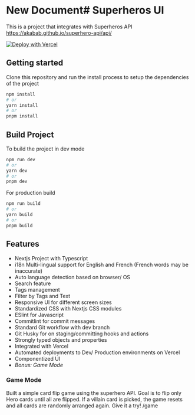 # New Document# Superheros UI

This is a project that integrates with Superheros API https://akabab.github.io/superhero-api/api/

[![Deploy with Vercel](https://vercel.com/button)](https://vercel.com/new/clone?repository-url=https%3A%2F%2Fgithub.com%2FDregondRahl%2Fweb-services-frontend-dev-test)

## Getting started

Clone this repository and run the install process to setup the dependencies of the project

```bash
npm install
# or
yarn install
# or
pnpm install
```

## Build Project

To build the project in dev mode

```bash
npm run dev
# or
yarn dev
# or
pnpm dev
```

For production build

```bash
npm run build
# or
yarn build
# or
pnpm build
```

## Features

- Nextjs Project with Typescript
- i18n Multi-lingual support for English and French (French words may be inaccurate)
- Auto language detection based on browser/ OS
- Search feature
- Tags management
- Filter by Tags and Text
- Responsive UI for different screen sizes
- Standardized CSS with Nextjs CSS modules
- ESlint for Javascript
- Commitlint for commit messages
- Standard Git workflow with dev branch
- Git Husky for on staging/committing hooks and actions
- Strongly typed objects and properties
- Integrated with Vercel
- Automated deployments to Dev/ Production environments on Vercel
- Componentized UI
- *Bonus: Game Mode*

### Game Mode

Built a simple card flip game using the superhero API. Goal is to flip only Hero cards until all are flipped. If a villain card is picked, the game resets and all cards are randomly arranged again. Give it a try! /game

